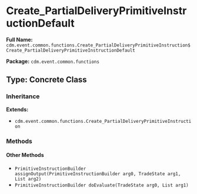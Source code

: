 # Create_PartialDeliveryPrimitiveInstructionDefault

**Full Name:** `cdm.event.common.functions.Create_PartialDeliveryPrimitiveInstruction$Create_PartialDeliveryPrimitiveInstructionDefault`

**Package:** `cdm.event.common.functions`

## Type: Concrete Class

### Inheritance

**Extends:**
- `cdm.event.common.functions.Create_PartialDeliveryPrimitiveInstruction`

### Methods

#### Other Methods

- `PrimitiveInstructionBuilder assignOutput(PrimitiveInstructionBuilder arg0, TradeState arg1, List arg2)`
- `PrimitiveInstructionBuilder doEvaluate(TradeState arg0, List arg1)`

